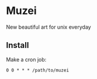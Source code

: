Muzei
=====

New beautiful art for unix everyday

Install
-------

Make a cron job:

    0 0 * * * /path/to/muzei
